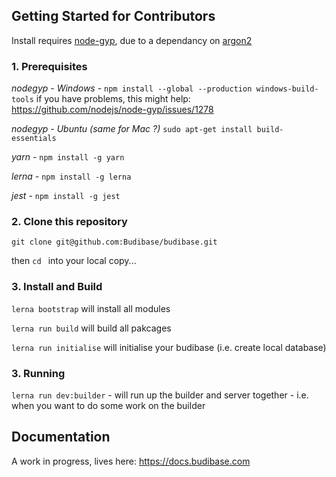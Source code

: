 ## Getting Started for Contributors

Install requires [node-gyp](https://github.com/nodejs/node-gyp), due to a dependancy on [argon2](https://github.com/ranisalt/node-argon2)

### 1.  Prerequisites

*nodegyp - Windows  -* `npm install --global --production windows-build-tools`
if you have problems, this might help: https://github.com/nodejs/node-gyp/issues/1278

*nodegyp - Ubuntu (same for Mac ?)* `sudo apt-get install build-essentials`

*yarn -* `npm install -g yarn`

*lerna -* `npm install -g lerna`

*jest* - `npm install -g jest`

### 2. Clone this repository

`git clone git@github.com:Budibase/budibase.git`

then `cd ` into your local copy...

### 3.  Install and Build

`lerna bootstrap` will install all modules

`lerna run build` will build all pakcages

`lerna run initialise` will initialise your budibase (i.e. create local database)

### 3. Running

`lerna run dev:builder` - will run up the builder and server together - i.e. when you want to do some work on the builder

## Documentation

A work in progress, lives here: https://docs.budibase.com




